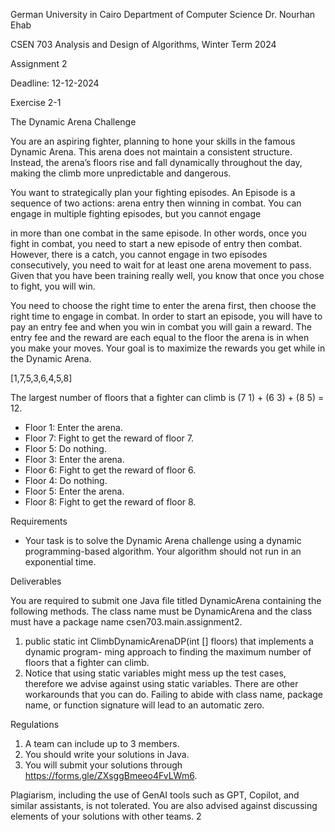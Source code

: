 ﻿German University in Cairo Department of Computer Science Dr. Nourhan Ehab

CSEN 703 Analysis and Design of Algorithms, Winter Term 2024

Assignment 2

Deadline: 12-12-2024

Exercise 2-1

The Dynamic Arena Challenge

You are an aspiring fighter, planning to hone your skills in the famous Dynamic Arena. This arena does not maintain a consistent structure. Instead, the arena’s floors rise and fall dynamically throughout the day, making the climb more unpredictable and dangerous.

You want to strategically plan your fighting episodes. An Episode is a sequence of two actions: arena entry then winning in combat. You can engage in multiple fighting episodes, but you cannot engage

in more than one combat in the same episode. In other words, once you fight in combat, you need to start a new episode of entry then combat. However, there is a catch, you cannot engage in two episodes consecutively, you need to wait for at least one arena movement to pass. Given that you have been training really well, you know that once you chose to fight, you will win.

You need to choose the right time to enter the arena first, then choose the right time to engage in combat. In order to start an episode, you will have to pay an entry fee and when you win in combat you will gain a reward. The entry fee and the reward are each equal to the floor the arena is in when you make your moves. Your goal is to maximize the rewards you get while in the Dynamic Arena.

[1,7,5,3,6,4,5,8]

The largest number of floors that a fighter can climb is (7   1) + (6   3) + (8   5) = 12.

- Floor 1: Enter the arena.
- Floor 7: Fight to get the reward of floor 7.
- Floor 5: Do nothing.
- Floor 3: Enter the arena.
- Floor 6: Fight to get the reward of floor 6.
- Floor 4: Do nothing.
- Floor 5: Enter the arena.
- Floor 8: Fight to get the reward of floor 8.

Requirements

- Your task is to solve the Dynamic Arena challenge using a dynamic programming-based algorithm. Your algorithm should not run in an exponential time.

Deliverables

You are required to submit one Java file titled DynamicArena containing the following methods. The class name must be DynamicArena and the class must have a package name csen703.main.assignment2.

1) public static int ClimbDynamicArenaDP(int [] floors) that implements a dynamic program- ming approach to finding the maximum number of floors that a fighter can climb.
1) Notice that using static variables might mess up the test cases, therefore we advise against using static variables. There are other workarounds that you can do. Failing to abide with class name, package name, or function signature will lead to an automatic zero.

Regulations

1. A team can include up to 3 members.
1. You should write your solutions in Java.
1. You will submit your solutions through https://forms.gle/ZXsggBmeeo4FvLWm6.

Plagiarism, including the use of GenAI tools such as GPT, Copilot, and similar assistants, is not tolerated. You are also advised against discussing elements of your solutions with other teams.
2
